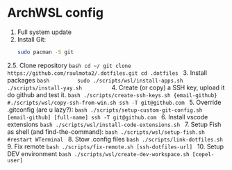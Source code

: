 # ArchWSL config

1. Full system update     
2.  Install Git:
    ```bash
    sudo pacman -S git
    ```
2.5.    Clone repository
    ```bash
    cd ~/
    git clone https://github.com/raulmota2/.dotfiles.git
    cd .dotfiles
    ```
3. Install packages 
    ```bash        
    sudo ./scripts/wsl/install-apps.sh
    ./scripts/install-yay.sh        
    ```	
4. Create (or copy) a SSH key, upload it do github and test it.
    ```bash
    ./scripts/create-ssh-keys.sh {email-github}
    #./scripts/wsl/copy-ssh-from-win.sh
    ssh -T git@github.com
    ```
5. Override .gitconfig (are u lazy?):
    ```bash
    ./scripts/setup-custom-git-config.sh [email-github] [full-name]
    ssh -T git@github.com
    ```
6. Install vscode extensions
    ```bash
    ./scripts/wsl/install-code-extensions.sh
    ```	
7. Setup Fish as shell (and find-the-command):
    ```bash
    ./scripts/wsl/setup-fish.sh
    #restart WTerminal
    ```
8. Stow .config files
    ```bash
    ./scripts/link-dotfiles.sh 
    ```    
9. Fix remote
    ```bash
    ./scripts/fix-remote.sh [ssh-dotfiles-url]
    ```
10. Setup DEV environment
    ```bash
    ./scripts/wsl/create-dev-workspace.sh [cepel-user]
    ```        
